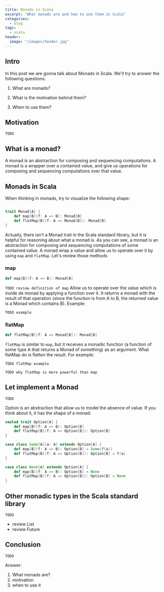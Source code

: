 ```yaml
---
title: Monads in Scala
excerpt: "What monads are and how to use them in Scala"
categories:
  - blog
tags:
  - scala
header:
  image: "/images/header.jpg"
---
```


## Intro

In this post we are gonna talk about Monads in Scala. We'll try to answer the following questions:

1) What are monads?

2) What is the motivation behind them?

3) When to use them?

## Motivation

`TODO`

## What is a monad?

A monad is an abstraction for composing and sequencing computations. A monad is a wrapper over a contained value, and give us operations for composing and sequencing computations over that value.

## Monads in Scala

When thinking in monads, try to visualize the following shape:

```scala

trait Monad[A] {
    def map[B](f: A => B): Monad[B]
    def flatMap[B](f: A => Monad[B]): Monad[B]
}
```
 Actually, there isn't a Monad trait in the Scala standard library, but it is helpful for reasoning about what a monad is.
 As you can see, a monad is an abstraction for composing and sequencing computations of some contained value. A monad wrap a value and allow us to operate over it by using `map` and `flatMap`.
 Let's review those methods

### map

```scala
def map[B](f: A => B): Monad[B]
```
`TODO review definition of map`
Allow us to operate over the value which is inside de monad by applying a function over it. It returns a monad with the result of that operation (since the function is from A to B, the returned value is a Monad which contains B).
Example:

`TODO example`

### flatMap

```scala
def flatMap[B](f: A => Monad[B]): Monad[B]
```
`flatMap` is similar to `map`, but it receives a monadic function (a function of some type A that returns a Monad of something) as an argument. What flatMap do is flatten the result. For example:

`TODO flatMap example`

`TODO why flatMap is more powerful than map`

## Let implement a Monad

`TODO`

Option is an abstraction that allow us to model the absence of value. If you think about it, it has the shape of a monad:

```scala
sealed trait Option[A] {
    def map[B](f: A => B): Option[B]
    def flatMap[B](f: A => Option[B]): Option[B]
}

case class Some[A](a: A) extends Option[A] {
    def map[B](f: A => B): Option[B] = Some(f(a))
    def flatMap[B](f: A => Option[B]): Option[B] = f(a)
}

case class None[A] extends Option[A] {
    def map[B](f: A => B): Option[B] = None
    def flatMap[B](f: A => Option[B]): Option[B] = None
}

```

## Other monadic types in the Scala standard library

`TODO`

- review List
- review Future

## Conclusion

`TODO`

Answer:

1) What monads are?
2) motivation
3) when to use it